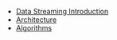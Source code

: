 * [Data Streaming Introduction](data-streaming.md)
* [Architecture](architecture.md)
* [Algorithms](algorithms.md)